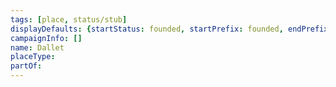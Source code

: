 ```yaml
---
tags: [place, status/stub]
displayDefaults: {startStatus: founded, startPrefix: founded, endPrefix: destroyed, endStatus: destroyed}
campaignInfo: []
name: Dallet
placeType:
partOf:
---
```


